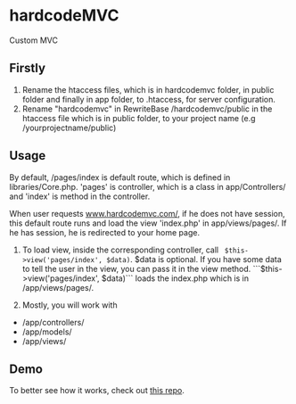 # hardcodeMVC
Custom MVC




## Firstly
1. Rename the htaccess files, which is in hardcodemvc folder, in public folder and finally in app folder, to .htaccess, for server configuration.
2. Rename "hardcodemvc" in RewriteBase /hardcodemvc/public in the htaccess file which is in public folder, to your project name (e.g /yourprojectname/public)



## Usage
By default, /pages/index is default route, which is defined in libraries/Core.php. 
'pages' is controller, which is a class in app/Controllers/ and 'index' is method in the controller.

When user requests www.hardcodemvc.com/, if he does not have session, this default route runs and load the view 'index.php' in app/views/pages/.
If he has session, he is redirected to your home page.

1. To load view, inside the corresponding controller, call 
``` $this->view('pages/index', $data)```. 
$data is optional. If you have some data to tell the user in the view, you can pass it in the view method.
```$this->view('pages/index', $data)``` loads the index.php which is in /app/views/pages/.

2. Mostly, you will work with 
  * /app/controllers/
  * /app/models/
  * /app/views/


## Demo
To better see how it works, check out [this repo](https://github.com/HtetPhyoHPN/sharepost).
